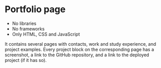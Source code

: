 # Portfolio page

* No libraries
* No frameworks
* Only HTML, CSS and JavaScript

It contains several pages with contacts, work and study experience, and project examples.
Every project block on the corresponding page has a screenshot, a link to the GitHub repository,
and a link to the deployed project (if it has so).